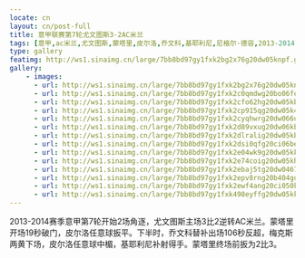 ```yaml
---
locate: cn
layout: cn/post-full
title: 意甲联赛第7轮尤文图斯3-2AC米兰
tags: [意甲,ac米兰,尤文图斯,蒙塔里,皮尔洛,乔文科,基耶利尼,尼格尔·德容,2013-2014]
type: gallery
featimg: http://ws1.sinaimg.cn/large/7bb8bd97gy1fxk2bg2x76g20dw05knpf.gif
gallery:
    - images:
      - url: http://ws1.sinaimg.cn/large/7bb8bd97gy1fxk2bg2x76g20dw05knpf.gif
      - url: http://ws1.sinaimg.cn/large/7bb8bd97gy1fxk2c0qmdwg20bo06fe83.gif
      - url: http://ws1.sinaimg.cn/large/7bb8bd97gy1fxk2cfo62hg20dw05kb2a.gif
      - url: http://ws1.sinaimg.cn/large/7bb8bd97gy1fxk2cp915qg20dw05k4qr.gif
      - url: http://ws1.sinaimg.cn/large/7bb8bd97gy1fxk2cyqhwrg20dw066u0y.gif
      - url: http://ws1.sinaimg.cn/large/7bb8bd97gy1fxk2d89vxug20dw06kb2b.gif
      - url: http://ws1.sinaimg.cn/large/7bb8bd97gy1fxk2dlralig20dw05kb2c.gif
      - url: http://ws1.sinaimg.cn/large/7bb8bd97gy1fxk2dsi0qfg20ci06be83.gif
      - url: http://ws1.sinaimg.cn/large/7bb8bd97gy1fxk2e04wk9g20dw05kkjn.gif
      - url: http://ws1.sinaimg.cn/large/7bb8bd97gy1fxk2e74coig20dw05khdv.gif
      - url: http://ws1.sinaimg.cn/large/7bb8bd97gy1fxk2ebaj5tg20dw0467wj.gif
      - url: http://ws1.sinaimg.cn/large/7bb8bd97gy1fxk2epv8rng20b404gqv7.gif
      - url: http://ws1.sinaimg.cn/large/7bb8bd97gy1fxk2ewf4ang20ci050kjn.gif
      - url: http://ws1.sinaimg.cn/large/7bb8bd97gy1fxk498eyffg20dw05kkjn.gif
---
```


2013-2014赛季意甲第7轮开始2场角逐，尤文图斯主场3比2逆转AC米兰。蒙塔里开场19秒破门，皮尔洛任意球扳平。下半时，乔文科替补出场106秒反超，梅克斯两黄下场，皮尔洛任意球中楣，基耶利尼补射得手。蒙塔里终场前扳为2比3。
